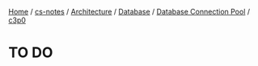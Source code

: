 [Home](https://mengxianbin.github.io) /
[cs-notes](https://mengxianbin.github.io/cs-notes/site) /
[Architecture](https://mengxianbin.github.io/cs-notes/site/Architecture) /
[Database](https://mengxianbin.github.io/cs-notes/site/Architecture/Database) /
[Database Connection Pool](https://mengxianbin.github.io/cs-notes/site/Architecture/Database/Database%20Connection%20Pool) /
[c3p0](https://mengxianbin.github.io/cs-notes/site/Architecture/Database/Database%20Connection%20Pool/c3p0)

# TO DO
